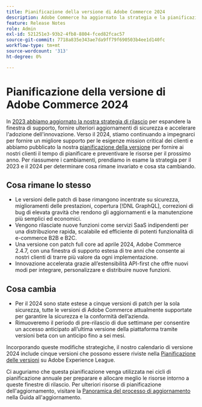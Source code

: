 ```yaml
---
title: Pianificazione della versione di Adobe Commerce 2024
description: Adobe Commerce ha aggiornato la strategia e la pianificazione del rilascio per il 2024.
feature: Release Notes
role: Admin
exl-id: 521251e3-93b2-4fb8-8804-fced82fcac57
source-git-commit: 7718a835e343ae7da9ff79f690503b4ee1d140fc
workflow-type: tm+mt
source-wordcount: '313'
ht-degree: 0%

---
```


# Pianificazione della versione di Adobe Commerce 2024

In [2023 abbiamo aggiornato la nostra strategia di rilascio](https://business.adobe.com/blog/the-latest/adobe-announces-expanded-support) per espandere la finestra di supporto, fornire ulteriori aggiornamenti di sicurezza e accelerare l&#39;adozione dell&#39;innovazione. Verso il 2024, stiamo continuando a impegnarci per fornire un migliore supporto per le esigenze mission critical dei clienti e abbiamo pubblicato la nostra [pianificazione della versione](https://experienceleague.adobe.com/docs/commerce-operations/release/planning/schedule.html?lang=it) per fornire ai nostri clienti il tempo di pianificare e preventivare le risorse per il prossimo anno. Per riassumere i cambiamenti, prendiamo in esame la strategia per il 2023 e il 2024 per determinare cosa rimane invariato e cosa sta cambiando.

## Cosa rimane lo stesso

* Le versioni delle patch di base rimangono incentrate su sicurezza, miglioramenti delle prestazioni, copertura [!DNL GraphQL], correzioni di bug di elevata gravità che rendono gli aggiornamenti e la manutenzione più semplici ed economici.
* Vengono rilasciate nuove funzioni come servizi SaaS indipendenti per una distribuzione rapida, scalabile ed efficiente di potenti funzionalità di e-commerce B2B e B2C.
* Una versione con patch full core ad aprile 2024, Adobe Commerce 2.4.7, con una finestra di supporto estesa di tre anni che consente ai nostri clienti di trarre più valore da ogni implementazione.
* Innovazione accelerata grazie all’estensibilità API-first che offre nuovi modi per integrare, personalizzare e distribuire nuove funzioni.

## Cosa cambia

* Per il 2024 sono state estese a cinque versioni di patch per la sola sicurezza, tutte le versioni di Adobe Commerce attualmente supportate per garantire la sicurezza e la conformità dell’azienda.
* Rimuoveremo il periodo di pre-rilascio di due settimane per consentire un accesso anticipato all’ultima versione della piattaforma tramite versioni beta con un anticipo fino a sei mesi.

Incorporando queste modifiche strategiche, il nostro calendario di versione 2024 include cinque versioni che possono essere riviste nella [Pianificazione delle versioni](https://experienceleague.adobe.com/docs/commerce-operations/release/planning/schedule.html?lang=it) su Adobe Experience League.

Ci auguriamo che questa pianificazione venga utilizzata nei cicli di pianificazione annuale per preparare e allocare meglio le risorse intorno a queste finestre di rilascio. Per ulteriori risorse di pianificazione dell&#39;aggiornamento, visitare la [Panoramica del processo di aggiornamento](/docs/commerce-operations/upgrade-guide/overview.html) nella Guida all&#39;aggiornamento.
